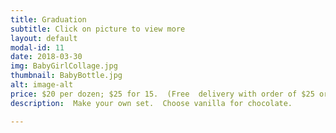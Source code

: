 ```yaml
---
title: Graduation
subtitle: Click on picture to view more
layout: default
modal-id: 11
date: 2018-03-30
img: BabyGirlCollage.jpg
thumbnail: BabyBottle.jpg
alt: image-alt
price: $20 per dozen; $25 for 15.  (Free  delivery with order of $25 or more)
description:  Make your own set.  Choose vanilla for chocolate.

---
```


